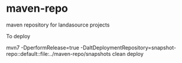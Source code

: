 maven-repo
==========

maven repository for landasource projects

To deploy

mvn7 -DperformRelease=true -DaltDeploymentRepository=snapshot-repo::default::file:../maven-repo/snapshots clean deploy
